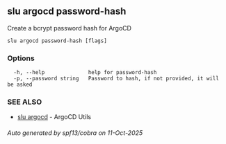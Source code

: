 ## slu argocd password-hash

Create a bcrypt password hash for ArgoCD

```
slu argocd password-hash [flags]
```

### Options

```
  -h, --help              help for password-hash
  -p, --password string   Password to hash, if not provided, it will be asked
```

### SEE ALSO

* [slu argocd](slu_argocd.md)	 - ArgoCD Utils

###### Auto generated by spf13/cobra on 11-Oct-2025
